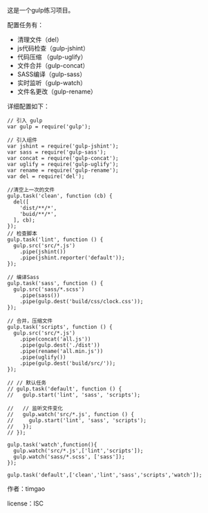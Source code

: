 这是一个gulp练习项目。

配置任务有：

* 清理文件（del）
* js代码检查（gulp-jshint）
* 代码压缩 （gulp-uglify）
* 文件合并（gulp-concat）
* SASS编译（gulp-sass）
* 实时监听（gulp-watch）
* 文件名更改（gulp-rename）

详细配置如下：

    // 引入 gulp
    var gulp = require('gulp');

    // 引入组件
    var jshint = require('gulp-jshint');
    var sass = require('gulp-sass');
    var concat = require('gulp-concat');
    var uglify = require('gulp-uglify');
    var rename = require('gulp-rename');
    var del = require('del');

    //清空上一次的文件
    gulp.task('clean', function (cb) {
      del([
        'dist/**/*',
        'buid/**/*',
      ], cb);
    });
    // 检查脚本
    gulp.task('lint', function () {
      gulp.src('src/*.js')
        .pipe(jshint())
        .pipe(jshint.reporter('default'));
    });

    // 编译Sass
    gulp.task('sass', function () {
      gulp.src('sass/*.scss')
        .pipe(sass())
        .pipe(gulp.dest('build/css/clock.css'));
    });

    // 合并，压缩文件
    gulp.task('scripts', function () {
      gulp.src('src/*.js')
        .pipe(concat('all.js'))
        .pipe(gulp.dest('./dist'))
        .pipe(rename('all.min.js'))
        .pipe(uglify())
        .pipe(gulp.dest('build/src/'));
    });

    // // 默认任务
    // gulp.task('default', function () {
    //   gulp.start('lint', 'sass', 'scripts');

    //   // 监听文件变化
    //   gulp.watch('src/*.js', function () {
    //     gulp.start('lint', 'sass', 'scripts');
    //   });
    // });

    gulp.task('watch',function(){
      gulp.watch('src/*.js',['lint','scripts']);
      gulp.watch('sass/*.scss', ['sass']);
    });

    gulp.task('default',['clean','lint','sass','scripts','watch']);


作者：timgao

license：ISC